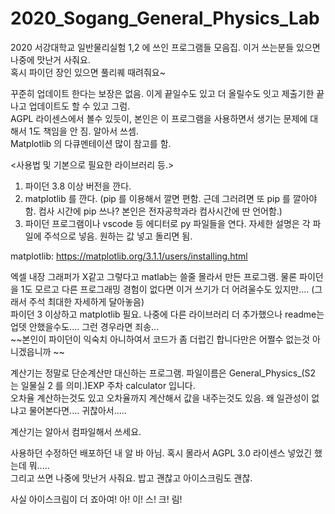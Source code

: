 # 2020_Sogang_General_Physics_Lab
2020 서강대학교 일반물리실험 1,2 에 쓰인 프로그램들 모음집. 이거 쓰는분들 있으면 나중에 맛난거 사줘요.  
혹시 파이던 장인 있으면 풀리퀘 때려줘요~   
    
꾸준히 업데이트 한다는 보장은 없음. 이게 끝일수도 있고 더 올릴수도 잇고 제출기한 끝나고 업데이트도 할 수 있고 그럼.  
AGPL 라이센스에서 볼수 있듯이, 본인은 이 프로그램을 사용하면서 생기는 문제에 대해서 1도 책임을 안 짐. 알아서 쓰셈.  
Matplotlib 의 다큐멘테이션 많이 참고를 함.  
  
<사용법 및 기본으로 필요한 라이브러리 등.>
1. 파이던 3.8 이상 버전을 깐다.
2. matplotlib 를 깐다. (pip 를 이용해서 깔면 편함. 근데 그러려면 또 pip 를 깔아야함. 컴사 시간에 pip 쓰나? 본인은 전자공학과라 컴사시간에 딴 언어함.)
3. 파이던 프로그램이나 vscode 등 에디터로 py 파일들을 연다. 자세한 설명은 각 파일에 주석으로 넣음. 원하는 값 넣고 돌리면 됨.

matplotlib: https://matplotlib.org/3.1.1/users/installing.html
  

엑셀 내장 그래퍼가 X같고 그렇다고 matlab는 쓸줄 몰라서 만든 프로그램. 
물론 파이던을 1도 모르고 다른 프로그래밍 경험이 없다면 이거 쓰기가 더 어려울수도 있지만.... (그래서 주석 최대한 자세하게 달아놓음)  
파이던 3 이상하고 matplotlib 필요. 나중에 다른 라이브러리 더 추가했으나 readme는 업뎃 안했을수도.... 그런 경우라면 죄송...  
~~본인이 파이던이 익숙치 아니하여서 코드가 좀 더럽긴 합니다만은 어쩔수 없는것 아니겠읍니까 ~~   
  
계산기는 정말로 단순계산만 대신하는 프로그램. 파일이름은 General_Physics_(S2 는 일물실 2 를 의미.)EXP 주차 calculator 입니다.  
오차율 계산하는것도 있고 오차율까지 계산해서 값을 내주는것도 있음. 왜 일관성이 없냐고 물어본다면.... 귀찮아서.....  

계산기는 알아서 컴파일해서 쓰세요.  

사용하던 수정하던 배포하던 내 알 바 아님. 혹시 몰라서 AGPL 3.0 라이센스 넣었긴 했는데 뭐.....   
그리고 쓰면 나중에 맛난거 사줘요. 밥고 괜찮고 아이스크림도 괜찮.   
  
사실 아이스크림이 더 죠아여! 아! 이! 스! 크! 림!  
